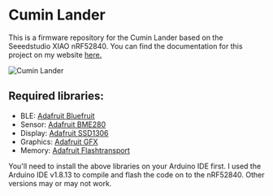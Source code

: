 # Cumin Lander

This is a firmware repository for the Cumin Lander based on the Seeedstudio XIAO nRF52840. You can find the documentation for this project on my website [here.]( https://www.bhoite.com/sculptures/cumin-lander/)

![Cumin Lander](https://github.com/mohitbhoite/cumin-lander/blob/main/cumin-lander-expanded.png)

## Required libraries:

 - BLE: [Adafruit Bluefruit](https://github.com/adafruit/Adafruit_BluefruitLE_nRF51)
 - Sensor: [Adafruit BME280](https://github.com/adafruit/Adafruit_BME280_Library)
 - Display: [Adafruit SSD1306](https://github.com/adafruit/Adafruit_SSD1306)
 - Graphics: [Adafruit GFX](https://github.com/adafruit/Adafruit-GFX-Library)
 - Memory: [Adafruit Flashtransport](https://github.com/adafruit/Adafruit_SPIFlash/tree/master)

You'll need to install the above libraries on your Arduino IDE first. I used the Arduino IDE v1.8.13 to compile and flash the code on to the nRF52840. Other versions may or may not work.

